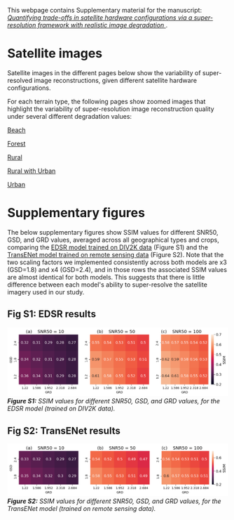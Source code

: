 This webpage contains Supplementary material for the manuscript: <a href="https://arxiv.org/abs/2103.06270"> *Quantifying trade-offs in satellite hardware configurations via a super-resolution framework with realistic image degradation* </a>.

# Satellite images

Satellite images in the different pages below show the variability of super-resolved image reconstructions, given different satellite hardware configurations.

For each terrain type, the following pages show zoomed images that highlight the variability of super-resolution image reconstruction quality under several different degradation values:

[Beach](beach.md)

[Forest](forest.md)

[Rural](rural.md)

[Rural with Urban](rural_w_urban.md)

[Urban](urban.md)

# Supplementary figures

The below supplementary figures show SSIM values for different SNR50, GSD, and GRD values, averaged across all geographical types and crops, comparing the <a href="https://github.com/sanghyun-son/EDSR-PyTorch">EDSR model trained on DIV2K data</a> (Figure S1) and the <a href="https://github.com/Shaosifan/TransENet/">TransENet model trained on remote sensing data</a> (Figure S2). Note that the two scaling factors we implemented consistently across both models are x3 (GSD=1.8) and x4 (GSD=2.4), and in those rows the associated SSIM values are almost identical for both models. This suggests that there is little difference between each model's ability to super-resolve the satellite imagery used in our study.

## Fig S1: EDSR results

![](plots/meanSSIM_EDSR_by_GSD_GRD_SNR50.png)
***Figure S1:*** *SSIM values for different SNR50, GSD, and GRD values, for the EDSR model (trained on DIV2K data).*

## Fig S2: TransENet results

![](plots/meanSSIM_TransENet-aid_by_GSD_GRD_SNR50.png)
***Figure S2:*** *SSIM values for different SNR50, GSD, and GRD values, for the TransENet model (trained on remote sensing data).*
